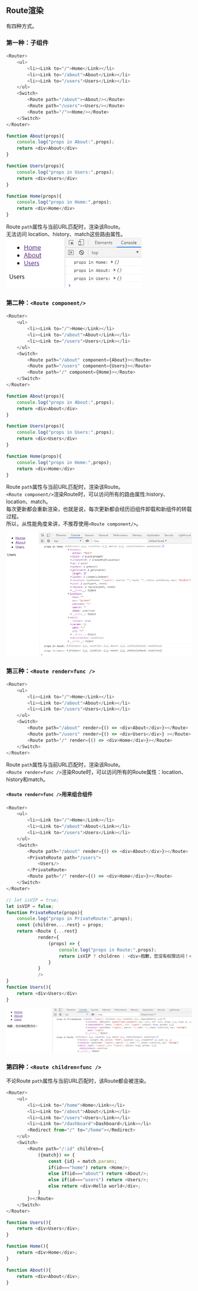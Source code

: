 ## Route渲染
有四种方式。
### 第一种：子组件
```javascript
<Router>
    <ul>
        <li><Link to="/">Home</Link></li>
        <li><Link to="/about">About</Link></li>
        <li><Link to="/users">Users</Link></li>
    </ul>
    <Switch>
        <Route path="/about"><About/></Route>
        <Route path="/users"><Users/></Route>
        <Route path="/"><Home/></Route>
    </Switch>
</Router>
```
```javascript
function About(props){
    console.log("props in About:",props);
    return <div>About</div>
}
```
```javascript
function Users(props){
    console.log("props in Users:",props);
    return <div>Users</div>
}
```
```javascript
function Home(props){
    console.log("props in Home:",props);
    return <div>Home</div>
}
```
Route `path`属性与当前URL匹配时，渲染该Route。<br/>
无法访问 location、history、match这些路由属性。<br/>
![无法访问路由属性](https://github.com/richest-qi/CodeMarket/blob/master/react-router/assets/imgs/Route_render_1.png)<br/>
### 第二种：`<Route component/>`
```javascript
<Router>
    <ul>
        <li><Link to="/">Home</Link></li>
        <li><Link to="/about">About</Link></li>
        <li><Link to="/users">Users</Link></li>
    </ul>
    <Switch>
        <Route path="/about" component={About}></Route>
        <Route path="/users" component={Users}></Route>
        <Route path="/" component={Home}></Route>
    </Switch>
</Router>
```
```javascript
function About(props){
    console.log("props in About:",props);
    return <div>About</div>
}
```
```javascript
function Users(props){
    console.log("props in Users:",props);
    return <div>Users</div>
}
```
```javascript
function Home(props){
    console.log("props in Home:",props);
    return <div>Home</div>
}
```
Route `path`属性与当前URL匹配时，渲染该Route。<br/>
`<Route component/>`渲染Route时，可以访问所有的路由属性:history、location、match。<br/>
每次更新都会重新渲染，也就是说，每次更新都会经历旧组件卸载和新组件的转载过程。<br/>
所以，从性能角度来讲，不推荐使用`<Route component/>`。<br/>

![可以访问所有路由属性](https://github.com/richest-qi/CodeMarket/blob/master/react-router/assets/imgs/Route_render_2.png)

### 第三种：`<Route render=func />`
```javascript
<Router>
    <ul>
        <li><Link to="/">Home</Link></li>
        <li><Link to="/about">About</Link></li>
        <li><Link to="/users">Users</Link></li>
    </ul>
    <Switch>
        <Route path="/about" render={() => <div>About</div>}></Route>
        <Route path="/users" render={() => <div>Users</div>} ></Route>
        <Route path="/" render={() => <div>Home</div>}></Route>
    </Switch>
</Router>
```
Route `path`属性与当前URL匹配时，渲染该Route。<br/>
`<Route render=func />`渲染Route时，可以访问所有的Route属性：location、history和match。
<br/>
#### `<Route render=func />`用来组合组件
```javascript
<Router>
    <ul>
        <li><Link to="/">Home</Link></li>
        <li><Link to="/about">About</Link></li>
        <li><Link to="/users">Users</Link></li>
    </ul>
    <Switch>
        <Route path="/about" render={() => <div>About</div>}></Route>
        <PrivateRoute path="/users">
            <Users/>
        </PrivateRoute>
        <Route path="/" render={() => <div>Home</div>}></Route>
    </Switch>
</Router>
```
```javascript
// let isVIP = true;
let isVIP = false;
function PrivateRoute(props){
    console.log("props in PrivateRoute:",props);
    const {children,...rest} = props;
    return <Route {...rest}
            render={
                (props) => {
                    console.log("props in Route:",props);
                    return isVIP ? children : <div>抱歉，您没有权限访问！</div>
                }
            }
            />
}
function Users(){
    return <div>Users</div>
}
```


![可以访问所有路由属性](https://github.com/richest-qi/CodeMarket/blob/master/react-router/assets/imgs/Route_render_3.png)<br/>

### 第四种：`<Route children=func />`
不论Route `path`属性与当前URL匹配时，该Route都会被渲染。<br/>
```javascript
<Router>
    <ul>
        <li><Link to="/home">Home</Link></li>
        <li><Link to="/about">About</Link></li>
        <li><Link to="/users">Users</Link></li>
        <li><Link to="/dashboard">Dashboard</Link></li>
        <Redirect from="/" to="/home"></Redirect>
    </ul>
    <Switch>
        <Route path="/:id" children={
            ({match}) => {
                const {id} = match.params;
                if(id==="home") return <Home/>;
                else if(id==="about") return <About/>;
                else if(id==="users") return <Users/>;
                else return <div>Hello world</div>;
            }
        }></Route>
    </Switch>
</Router>
```
```javascript
function Users(){
    return <div>Users</div>;
}
```
```javascript
function Home(){
    return <div>Home</div>;
}
```
```javascript
function About(){
    return <div>About</div>;
}
```
